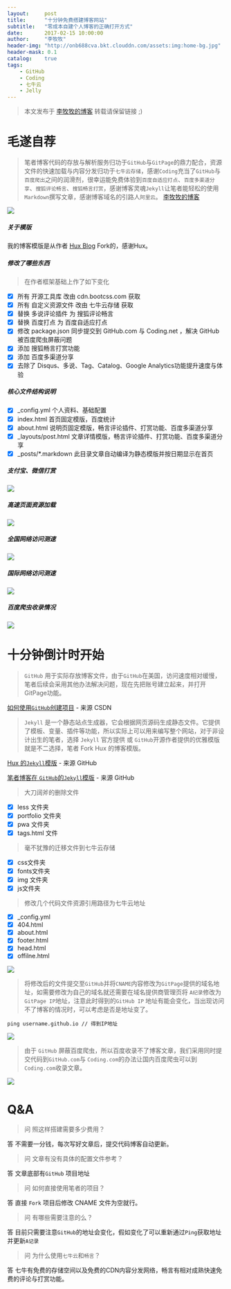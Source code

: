 ```yaml
---
layout:     post
title:      "十分钟免费搭建博客网站"
subtitle:   "零成本自建个人博客的正确打开方式"
date:       2017-02-15 10:00:00
author:     "李牧牧"
header-img: "http://onb688cva.bkt.clouddn.com/assets:img:home-bg.jpg"
header-mask: 0.1
catalog:    true
tags:
    - GitHub
    - Coding
    - 七牛云
    - Jelly
---
```


> 本文发布于 [李牧牧的博客](http://limumu.me) 转载请保留链接 ;)



# 毛遂自荐

> 笔者博客代码的存放与解析服务归功于`GitHub`与`GitPage`的鼎力配合，资源文件的快速加载与内容分发归功于`七牛云存储`，感谢`Coding`充当了`GitHub`与`百度爬出`之间的润滑剂，很幸运能免费体验到`百度自适应打点`、`百度多渠道分享`、`搜狐评论畅言`、`搜狐畅言打赏`，感谢博客灵魂`Jekyll`让笔者能轻松的使用`Markdown`撰写文章，感谢博客域名的引路人`阿里云`。 [李牧牧的博客](http://limumu.me) 

![](http://onb688cva.bkt.clouddn.com/assets:post:img:2017061301.png)

##### 关于模版

我的博客模版是从作者 [Hux Blog](https://github.com/Huxpro/huxpro.github.io) Fork的，感谢Hux。

##### 修改了哪些东西

> 在作者框架基础上作了如下变化

- [x] 所有 开源工具库 改由 cdn.bootcss.com 获取
- [x] 所有 自定义资源文件 改由 七牛云存储 获取
- [x] 替换 多说评论插件 为 搜狐评论畅言
- [x] 替换 百度打点 为 百度自适应打点
- [x] 修改 package.json 同步提交到 GitHub.com 与 Coding.net ，解决 GitHub 被百度爬虫屏蔽问题
- [x] 添加 搜狐畅言打赏功能
- [x] 添加 百度多渠道分享
- [x] 去除了 Disqus、多说、Tag、Catalog、Google Analytics功能提升速度与体验

#####  核心文件结构说明

- [x] _config.yml 个人资料、基础配置
- [x] index.html 首页固定模版，百度统计
- [x] about.html 说明页固定模版，畅言评论插件、打赏功能、百度多渠道分享
- [x] _layouts/post.html 文章详情模版，畅言评论插件、打赏功能、百度多渠道分享
- [x] _posts/*.markdown 此目录文章自动编译为静态模版并按日期显示在首页

#####  支付宝、微信打赏

![](http://onb688cva.bkt.clouddn.com/assets:post:img:2017061302.png)


#####  高速页面资源加载

![](http://onb688cva.bkt.clouddn.com/assets:post:img:2017061303.png)


#####  全国网络访问测速

![](http://onb688cva.bkt.clouddn.com/assets:post:img:2017061304.png)

#####  国际网络访问测速

![](http://onb688cva.bkt.clouddn.com/assets:post:img:2017061305.png)


#####  百度爬虫收录情况

![](http://onb688cva.bkt.clouddn.com/assets:post:img:2017061306.png)


# 十分钟倒计时开始

> `GitHub` 用于实际存放博客文件，由于`GitHub`在美国，访问速度相对缓慢，笔者后续会采用其他办法解决问题，现在先把账号建立起来，并打开GitPage功能。

[如何使用`GitHub`创建项目](http://blog.csdn.net/tao_627/article/details/51407391 "如何使用`GitHub`创建项目")  - 来源 CSDN

> `Jekyll` 是一个静态站点生成器，它会根据网页源码生成静态文件。它提供了模板、变量、插件等功能，所以实际上可以用来编写整个网站，对于非设计出生的笔者，选择 `Jekyll` 官方提供 或 `GitHub`开源作者提供的优雅模版就是不二选择，笔者 Fork Hux 的博客模版。

[Hux 的`Jekyll`模版](https://github.com/Huxpro/huxpro.github.io "Hux 的`Jekyll`模版")  - 来源 GitHub

[笔者博客在 `GitHub`的`Jekyll`模版](https://github.com/m18507308080/limumu.github.io "笔者博客在 `GitHub`的`Jekyll`模版")  - 来源 GitHub

> 大刀阔斧的删除文件

- [x] less 文件夹
- [x] portfolio 文件夹 
- [x] pwa 文件夹
- [x] tags.html 文件

> 毫不犹豫的迁移文件到七牛云存储

- [x] css文件夹
- [x] fonts文件夹
- [x] img 文件夹
- [x] js文件夹

> 修改几个代码文件资源引用路径为七牛云地址

- [x] _config.yml
- [x] 404.html
- [x] about.html
- [x] footer.html
- [x] head.html
- [x] offilne.html

![](http://onb688cva.bkt.clouddn.com/assets:post:img:2017061307.png)

> 将修改后的文件提交至`GitHub`并将`CNAME`内容修改为`GitPage`提供的域名地址，如需要修改为自己的域名就还需要在域名提供商管理页将 `A纪录`修改为 `GitPage IP`地址，注意此时得到的`GitHub IP` 地址有能会变化，当出现访问不了博客的情况时，可以考虑是否是地址变了。

```
ping username.github.io // 得到IP地址
```

![](http://onb688cva.bkt.clouddn.com/assets:post:img:2017061309.png)

> 由于 `GitHub`  屏蔽百度爬虫，所以百度收录不了博客文章，我们采用同时提交代码到`GitHub.com`与  `Coding.com`的办法让国内百度爬虫可以到`Coding.com`收录文章。

![](http://onb688cva.bkt.clouddn.com/assets:post:img:2017061308.png)


# Q&A

> 问 照这样搭建需要多少费用？

答 不需要一分钱，每次写好文章后，提交代码博客自动更新。

> 问 文章有没有具体的配置文件参考？

答 文章底部有`GitHub` 项目地址

> 问 如何直接使用笔者的项目？

答 直接 `Fork` 项目后修改 CNAME 文件为空就行。

> 问 有哪些需要注意的么？

答 目前只需要注意`GitHub`的地址会变化，假如变化了可以重新通过`Ping`获取地址并更新`A记录`

> 问 为什么使用`七牛云`和`畅言`？

答 七牛有免费的存储空间以及免费的CDN内容分发网络，畅言有相对成熟快速免费的评论与打赏功能。